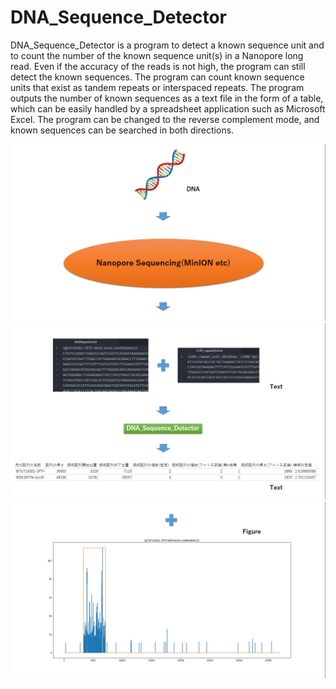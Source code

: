 # DNA_Sequence_Detector
DNA_Sequence_Detector is a program to detect a known sequence unit and to count the number of the known sequence unit(s) in a Nanopore long read. Even if the accuracy of the reads is not high, the program can still detect the known sequences. The program can count known sequence units that exist as tandem repeats or interspaced repeats. The program outputs the number of known sequences as a text file in the form of a table, which can be easily handled by a spreadsheet application such as Microsoft Excel. The program can be changed to the reverse complement mode, and known sequences can be searched in both directions.


<img src="https://github.com/M-iyazaki/DNA_Sequence_Detector/blob/master/images/readme1.png" >
<img src="https://github.com/M-iyazaki/DNA_Sequence_Detector/blob/master/images/readme2.png" >
<img src="https://github.com/M-iyazaki/DNA_Sequence_Detector/blob/master/images/readme3.png" >
